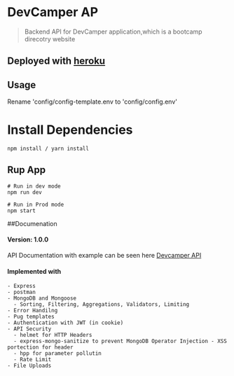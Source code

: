 # DevCamper AP

> Backend API for DevCamper application,which is a bootcamp direcotry website

## Deployed with [heroku](https://devcamper-api-mx.herokuapp.com/)

## Usage

Rename 'config/config-template.env to 'config/config.env'

# Install Dependencies

```
npm install / yarn install
```

## Rup App

```
# Run in dev mode
npm run dev

# Run in Prod mode
npm start
```

##Documenation

#### Version: 1.0.0

API Documentation with example can be seen here [Devcamper API](https://documenter.getpostman.com/view/13777328/TzzEmtVd)

#### Implemented with

```
- Express
- postman
- MongoDB and Mongoose
  - Sorting, Filtering, Aggregations, Validators, Limiting
- Error Handilng
- Pug templates
- Authentication with JWT (in cookie)
- API Security
  - helmet for HTTP Headers
  - express-mongo-sanitize to prevent MongoDB Operator Injection - XSS portection for header
  - hpp for parameter pollutin
  - Rate Limit
- File Uploads
```
